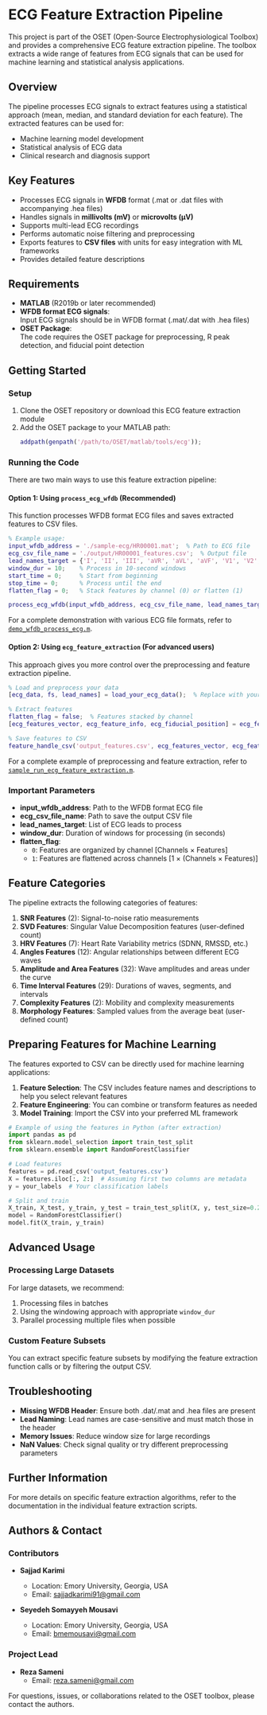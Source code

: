 # ECG Feature Extraction Pipeline

This project is part of the OSET (Open-Source Electrophysiological Toolbox) and provides a comprehensive ECG feature extraction pipeline. The toolbox extracts a wide range of features from ECG signals that can be used for machine learning and statistical analysis applications.

## Overview

The pipeline processes ECG signals to extract features using a statistical approach (mean, median, and standard deviation for each feature). The extracted features can be used for:
- Machine learning model development
- Statistical analysis of ECG data
- Clinical research and diagnosis support

## Key Features
- Processes ECG signals in **WFDB** format (.mat or .dat files with accompanying .hea files)
- Handles signals in **millivolts (mV)** or **microvolts (μV)**
- Supports multi-lead ECG recordings
- Performs automatic noise filtering and preprocessing
- Exports features to **CSV files** with units for easy integration with ML frameworks
- Provides detailed feature descriptions

## Requirements

- **MATLAB** (R2019b or later recommended)
- **WFDB format ECG signals**:  
  Input ECG signals should be in WFDB format (.mat/.dat with .hea files)
- **OSET Package**:  
  The code requires the OSET package for preprocessing, R peak detection, and fiducial point detection

## Getting Started

### Setup
1. Clone the OSET repository or download this ECG feature extraction module
2. Add the OSET package to your MATLAB path:
   ```matlab
   addpath(genpath('/path/to/OSET/matlab/tools/ecg'));
   ```

### Running the Code

There are two main ways to use this feature extraction pipeline:

#### Option 1: Using `process_ecg_wfdb` (Recommended)

This function processes WFDB format ECG files and saves extracted features to CSV files.

```matlab
% Example usage:
input_wfdb_address = './sample-ecg/HR00001.mat';  % Path to ECG file
ecg_csv_file_name = './output/HR00001_features.csv';  % Output file
lead_names_target = {'I', 'II', 'III', 'aVR', 'aVL', 'aVF', 'V1', 'V2', 'V3', 'V4', 'V5', 'V6'};
window_dur = 10;    % Process in 10-second windows
start_time = 0;     % Start from beginning
stop_time = 0;      % Process until the end
flatten_flag = 0;   % Stack features by channel (0) or flatten (1)

process_ecg_wfdb(input_wfdb_address, ecg_csv_file_name, lead_names_target, window_dur, start_time, stop_time, flatten_flag);
```

For a complete demonstration with various ECG file formats, refer to [`demo_wfdb_process_ecg.m`](demo_wfdb_process_ecg.m).

#### Option 2: Using `ecg_feature_extraction` (For advanced users)

This approach gives you more control over the preprocessing and feature extraction pipeline.

```matlab
% Load and preprocess your data
[ecg_data, fs, lead_names] = load_your_ecg_data();  % Replace with your loading function

% Extract features
flatten_flag = false;  % Features stacked by channel
[ecg_features_vector, ecg_feature_info, ecg_fiducial_position] = ecg_feature_extraction(ecg_data, fs, lead_names, [], [], [], [], flatten_flag);

% Save features to CSV
feature_handle_csv('output_features.csv', ecg_features_vector, ecg_feature_info.names, ecg_feature_info.units, ecg_feature_info.description, fs, window_time_info, lead_names);
```

For a complete example of preprocessing and feature extraction, refer to [`sample_run_ecg_feature_extraction.m`](sample_run_ecg_feature_extraction.m).

### Important Parameters

- **input_wfdb_address**: Path to the WFDB format ECG file
- **ecg_csv_file_name**: Path to save the output CSV file
- **lead_names_target**: List of ECG leads to process
- **window_dur**: Duration of windows for processing (in seconds)
- **flatten_flag**: 
  - `0`: Features are organized by channel [Channels × Features]
  - `1`: Features are flattened across channels [1 × (Channels × Features)]

## Feature Categories

The pipeline extracts the following categories of features:

1. **SNR Features** (2): Signal-to-noise ratio measurements
2. **SVD Features**: Singular Value Decomposition features (user-defined count)
3. **HRV Features** (7): Heart Rate Variability metrics (SDNN, RMSSD, etc.)
4. **Angles Features** (12): Angular relationships between different ECG waves
5. **Amplitude and Area Features** (32): Wave amplitudes and areas under the curve
6. **Time Interval Features** (29): Durations of waves, segments, and intervals
7. **Complexity Features** (2): Mobility and complexity measurements
8. **Morphology Features**: Sampled values from the average beat (user-defined count)

## Preparing Features for Machine Learning

The features exported to CSV can be directly used for machine learning applications:

1. **Feature Selection**: The CSV includes feature names and descriptions to help you select relevant features
2. **Feature Engineering**: You can combine or transform features as needed
3. **Model Training**: Import the CSV into your preferred ML framework

```python
# Example of using the features in Python (after extraction)
import pandas as pd
from sklearn.model_selection import train_test_split
from sklearn.ensemble import RandomForestClassifier

# Load features
features = pd.read_csv('output_features.csv')
X = features.iloc[:, 2:]  # Assuming first two columns are metadata
y = your_labels  # Your classification labels

# Split and train
X_train, X_test, y_train, y_test = train_test_split(X, y, test_size=0.2)
model = RandomForestClassifier()
model.fit(X_train, y_train)
```

## Advanced Usage

### Processing Large Datasets

For large datasets, we recommend:
1. Processing files in batches
2. Using the windowing approach with appropriate `window_dur`
3. Parallel processing multiple files when possible

### Custom Feature Subsets

You can extract specific feature subsets by modifying the feature extraction function calls or by filtering the output CSV.

## Troubleshooting

- **Missing WFDB Header**: Ensure both .dat/.mat and .hea files are present
- **Lead Naming**: Lead names are case-sensitive and must match those in the header
- **Memory Issues**: Reduce window size for large recordings
- **NaN Values**: Check signal quality or try different preprocessing parameters

## Further Information

For more details on specific feature extraction algorithms, refer to the documentation in the individual feature extraction scripts.

## Authors & Contact

### Contributors
- **Sajjad Karimi**
  - Location: Emory University, Georgia, USA
  - Email: sajjadkarimi91@gmail.com
  
- **Seyedeh Somayyeh Mousavi**
  - Location: Emory University, Georgia, USA
  - Email: bmemousavi@gmail.com

### Project Lead
- **Reza Sameni**
  - Email: reza.sameni@gmail.com

For questions, issues, or collaborations related to the OSET toolbox, please contact the authors.


